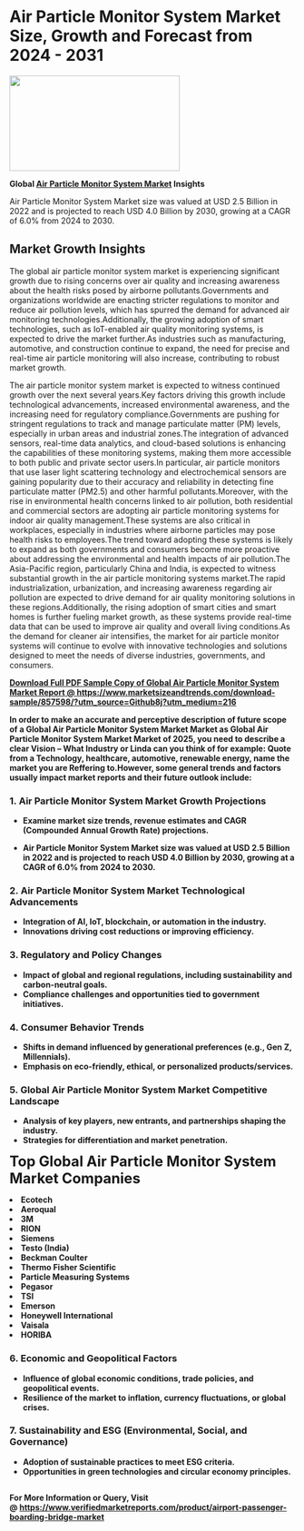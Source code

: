 <H1>Air Particle Monitor System Market Size, Growth and Forecast from 2024 - 2031</H1><img class="aligncenter size-medium wp-image-584254" src="https://thirdeyenews.in/wp-content/uploads/2024/09/Global-Market-Research-300x168.jpeg" alt="" width="300" height="168" /><p><strong>Global&nbsp;<a href="https://www.marketsizeandtrends.com/download-sample/857598/?utm_source=Github8j?utm_medium=216">Air Particle Monitor System Market</a> Insights</strong></p><p>Air Particle Monitor System Market size was valued at USD 2.5 Billion in 2022 and is projected to reach USD 4.0 Billion by 2030, growing at a CAGR of 6.0% from 2024 to 2030.</p><p><h2>Market Growth Insights</h2> <p>The global air particle monitor system market is experiencing significant growth due to rising concerns over air quality and increasing awareness about the health risks posed by airborne pollutants.Governments and organizations worldwide are enacting stricter regulations to monitor and reduce air pollution levels, which has spurred the demand for advanced air monitoring technologies.Additionally, the growing adoption of smart technologies, such as IoT-enabled air quality monitoring systems, is expected to drive the market further.As industries such as manufacturing, automotive, and construction continue to expand, the need for precise and real-time air particle monitoring will also increase, contributing to robust market growth.</p> <p><strong><a href="#"></a></strong></p> <p>The air particle monitor system market is expected to witness continued growth over the next several years.Key factors driving this growth include technological advancements, increased environmental awareness, and the increasing need for regulatory compliance.Governments are pushing for stringent regulations to track and manage particulate matter (PM) levels, especially in urban areas and industrial zones.The integration of advanced sensors, real-time data analytics, and cloud-based solutions is enhancing the capabilities of these monitoring systems, making them more accessible to both public and private sector users.In particular, air particle monitors that use laser light scattering technology and electrochemical sensors are gaining popularity due to their accuracy and reliability in detecting fine particulate matter (PM2.5) and other harmful pollutants.Moreover, with the rise in environmental health concerns linked to air pollution, both residential and commercial sectors are adopting air particle monitoring systems for indoor air quality management.These systems are also critical in workplaces, especially in industries where airborne particles may pose health risks to employees.The trend toward adopting these systems is likely to expand as both governments and consumers become more proactive about addressing the environmental and health impacts of air pollution.The Asia-Pacific region, particularly China and India, is expected to witness substantial growth in the air particle monitoring systems market.The rapid industrialization, urbanization, and increasing awareness regarding air pollution are expected to drive demand for air quality monitoring solutions in these regions.Additionally, the rising adoption of smart cities and smart homes is further fueling market growth, as these systems provide real-time data that can be used to improve air quality and overall living conditions.As the demand for cleaner air intensifies, the market for air particle monitor systems will continue to evolve with innovative technologies and solutions designed to meet the needs of diverse industries, governments, and consumers.</p> <p><strong><a href="#"></p><p><span class=""><strong>Download Full PDF Sample Copy of Global Air Particle Monitor System Market Report</strong> @ <a href="https://www.marketsizeandtrends.com/download-sample/857598/?utm_source=Github8j?utm_medium=216" target="_blank">https://www.marketsizeandtrends.com/download-sample/857598/?utm_source=Github8j?utm_medium=216</a></span></p><p>In order to make an accurate and perceptive description of future scope of a Global&nbsp;Air Particle Monitor System Market Market as Global&nbsp;Air Particle Monitor System Market Market of 2025, you need to describe a clear Vision &ndash; What Industry or Linda can you think of for example: Quote from a Technology, healthcare, automotive, renewable energy, name the market you are Reffering to.However, some general trends and factors usually impact market reports and their future outlook include:</p><h3>1.&nbsp;<strong>Air Particle Monitor System Market Growth Projections</strong></h3><ul><li>Examine market size trends, revenue estimates and CAGR (Compounded Annual Growth Rate) projections.</li><li><p>Air Particle Monitor System Market size was valued at USD 2.5 Billion in 2022 and is projected to reach USD 4.0 Billion by 2030, growing at a CAGR of 6.0% from 2024 to 2030.</p></li></ul><h3>2.&nbsp;<strong>Air Particle Monitor System Market Technological Advancements</strong></h3><ul><li>Integration of AI, IoT, blockchain, or automation in the industry.</li><li>Innovations driving cost reductions or improving efficiency.</li></ul><h3>3.&nbsp;<strong>Regulatory and Policy Changes</strong></h3><ul><li>Impact of global and regional regulations, including sustainability and carbon-neutral goals.</li><li>Compliance challenges and opportunities tied to government initiatives.</li></ul><h3>4.&nbsp;<strong>Consumer Behavior Trends</strong></h3><ul><li>Shifts in demand influenced by generational preferences (e.g., Gen Z, Millennials).</li><li>Emphasis on eco-friendly, ethical, or personalized products/services.</li></ul><h3>5.&nbsp;<strong>Global Air Particle Monitor System Market Competitive Landscape</strong></h3><ul><li>Analysis of key players, new entrants, and partnerships shaping the industry.</li><li>Strategies for differentiation and market penetration.</li></ul><p data-pm-slice="1 1 []"><span style="color: inherit; font-family: inherit; font-size: 25px;">Top Global Air Particle Monitor System Market Companies</span></p><div class="" data-test-id=""><p><li>Ecotech</li><li> Aeroqual</li><li> 3M</li><li> RION</li><li> Siemens</li><li> Testo (India)</li><li> Beckman Coulter</li><li> Thermo Fisher Scientific</li><li> Particle Measuring Systems</li><li> Pegasor</li><li> TSI</li><li> Emerson</li><li> Honeywell International</li><li> Vaisala</li><li> HORIBA</li></p></div><h3>6.&nbsp;<strong>Economic and Geopolitical Factors</strong></h3><ul><li>Influence of global economic conditions, trade policies, and geopolitical events.</li><li>Resilience of the market to inflation, currency fluctuations, or global crises.</li></ul><h3>7.&nbsp;<strong>Sustainability and ESG (Environmental, Social, and Governance)</strong></h3><ul><li>Adoption of sustainable practices to meet ESG criteria.</li><li>Opportunities in green technologies and circular economy principles.</li></ul><h2><strong style="font-size: 14px;">For More Information or Query, Visit @&nbsp;</strong><a style="background-color: #ffffff; font-size: 14px;" href="https://www.marketsizeandtrends.com/report/air-particle-monitor-system-market/" target="_blank">https://www.verifiedmarketreports.com/product/airport-passenger-boarding-bridge-market</a></h2>